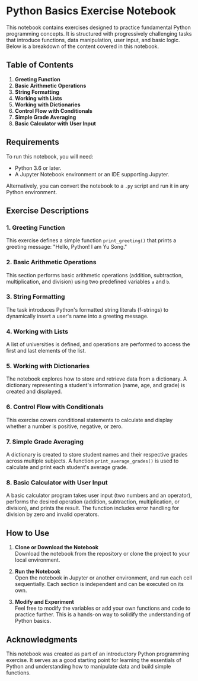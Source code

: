 # Python Basics Exercise Notebook

This notebook contains exercises designed to practice fundamental Python programming concepts. It is structured with progressively challenging tasks that introduce functions, data manipulation, user input, and basic logic. Below is a breakdown of the content covered in this notebook.

## Table of Contents

1. **Greeting Function**
2. **Basic Arithmetic Operations**
3. **String Formatting**
4. **Working with Lists**
5. **Working with Dictionaries**
6. **Control Flow with Conditionals**
7. **Simple Grade Averaging**
8. **Basic Calculator with User Input**

## Requirements

To run this notebook, you will need:

- Python 3.6 or later.
- A Jupyter Notebook environment or an IDE supporting Jupyter.
  
Alternatively, you can convert the notebook to a `.py` script and run it in any Python environment.

## Exercise Descriptions

### 1. Greeting Function
This exercise defines a simple function `print_greeting()` that prints a greeting message: "Hello, Python! I am Yu Song."

### 2. Basic Arithmetic Operations
This section performs basic arithmetic operations (addition, subtraction, multiplication, and division) using two predefined variables `a` and `b`.

### 3. String Formatting
The task introduces Python's formatted string literals (f-strings) to dynamically insert a user's name into a greeting message.

### 4. Working with Lists
A list of universities is defined, and operations are performed to access the first and last elements of the list.

### 5. Working with Dictionaries
The notebook explores how to store and retrieve data from a dictionary. A dictionary representing a student's information (name, age, and grade) is created and displayed.

### 6. Control Flow with Conditionals
This exercise covers conditional statements to calculate and display whether a number is positive, negative, or zero.

### 7. Simple Grade Averaging
A dictionary is created to store student names and their respective grades across multiple subjects. A function `print_average_grades()` is used to calculate and print each student's average grade.

### 8. Basic Calculator with User Input
A basic calculator program takes user input (two numbers and an operator), performs the desired operation (addition, subtraction, multiplication, or division), and prints the result. The function includes error handling for division by zero and invalid operators.

## How to Use

1. **Clone or Download the Notebook**  
   Download the notebook from the repository or clone the project to your local environment.

2. **Run the Notebook**  
   Open the notebook in Jupyter or another environment, and run each cell sequentially. Each section is independent and can be executed on its own.

3. **Modify and Experiment**  
   Feel free to modify the variables or add your own functions and code to practice further. This is a hands-on way to solidify the understanding of Python basics.

## Acknowledgments

This notebook was created as part of an introductory Python programming exercise. It serves as a good starting point for learning the essentials of Python and understanding how to manipulate data and build simple functions.
